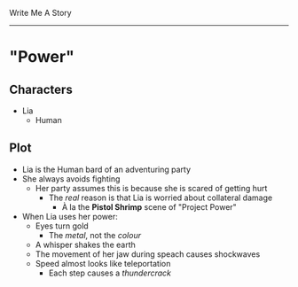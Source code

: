 Write Me A Story
****************

"Power"
=======

Characters
----------
- Lia
	- Human

Plot
----
- Lia is the Human bard of an adventuring party
- She always avoids fighting
	- Her party assumes this is because she is scared of getting hurt
		- The _real_ reason is that Lia is worried about collateral damage
			- À la the __Pistol Shrimp__ scene of "Project Power"
- When Lia uses her power:
	- Eyes turn gold
		- The _metal_, not the _colour_
	- A whisper shakes the earth
	- The movement of her jaw during speach causes shockwaves
	- Speed almost looks like teleportation
		- Each step causes a _thundercrack_